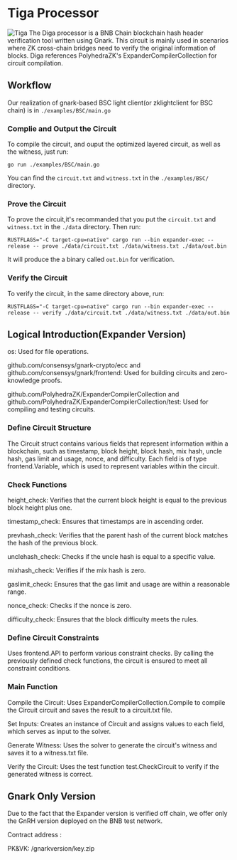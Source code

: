 # Tiga Processor
![Tiga]()
The Diga processor is a BNB Chain blockchain hash header verification tool written using Gnark. This circuit is mainly used in scenarios where ZK cross-chain bridges need to verify the original information of blocks. Diga references PolyhedraZK's ExpanderCompilerCollection for circuit compilation.

## Workflow

Our realization of gnark-based BSC light client(or zklightclient for BSC chain) is in ``./examples/BSC/main.go``


### Complie and Output the Circuit 

To compile the circuit, and ouput the optimized layered circuit, as well as the witness, just run:

```
go run ./examples/BSC/main.go
```

You can find the ``circuit.txt`` and ``witness.txt`` in the ``./examples/BSC/`` directory.


### Prove the Circuit

To prove the circuit,it's recommanded that you put the ``circuit.txt`` and ``witness.txt`` in the ``./data`` directory. Then run:

```
RUSTFLAGS="-C target-cpu=native" cargo run --bin expander-exec --release -- prove ./data/circuit.txt ./data/witness.txt ./data/out.bin
```

It will produce the a binary called ``out.bin`` for verification.

### Verify the Circuit

To verify the circuit, in the same directory above, run:

```
RUSTFLAGS="-C target-cpu=native" cargo run --bin expander-exec --release -- verify ./data/circuit.txt ./data/witness.txt ./data/out.bin
```

## Logical Introduction(Expander Version)

os: Used for file operations.

github.com/consensys/gnark-crypto/ecc and github.com/consensys/gnark/frontend: Used for building circuits and zero-knowledge proofs.

github.com/PolyhedraZK/ExpanderCompilerCollection and github.com/PolyhedraZK/ExpanderCompilerCollection/test: Used for compiling and testing circuits.

### Define Circuit Structure

The Circuit struct contains various fields that represent information within a blockchain, such as timestamp, block height, block hash, mix hash, uncle hash, gas limit and usage, nonce, and difficulty.
Each field is of type frontend.Variable, which is used to represent variables within the circuit.

### Check Functions

height_check: Verifies that the current block height is equal to the previous block height plus one.

timestamp_check: Ensures that timestamps are in ascending order.

prevhash_check: Verifies that the parent hash of the current block matches the hash of the previous block.

unclehash_check: Checks if the uncle hash is equal to a specific value.

mixhash_check: Verifies if the mix hash is zero.

gaslimit_check: Ensures that the gas limit and usage are within a reasonable range.

nonce_check: Checks if the nonce is zero.

difficulty_check: Ensures that the block difficulty meets the rules.

### Define Circuit Constraints

Uses frontend.API to perform various constraint checks. By calling the previously defined check functions, the circuit is ensured to meet all constraint conditions.

### Main Function

Compile the Circuit: Uses ExpanderCompilerCollection.Compile to compile the Circuit circuit and saves the result to a circuit.txt file.

Set Inputs: Creates an instance of Circuit and assigns values to each field, which serves as input to the solver.

Generate Witness: Uses the solver to generate the circuit's witness and saves it to a witness.txt file.

Verify the Circuit: Uses the test function test.CheckCircuit to verify if the generated witness is correct.

## Gnark Only Version

Due to the fact that the Expander version is verified off chain, we offer only the GnRH version deployed on the BNB test network.

Contract address : 

PK&VK: /gnarkversion/key.zip


